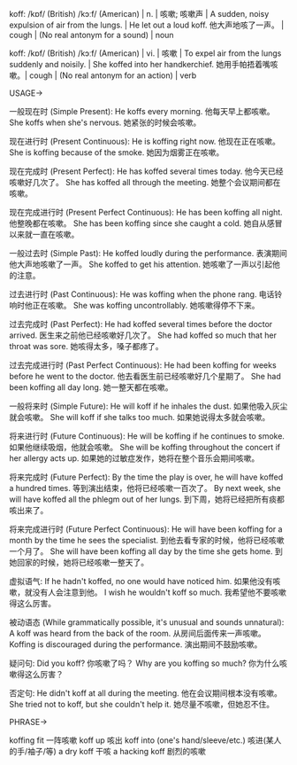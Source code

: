 koff: /kɒf/ (British) /kɔːf/ (American) | n. | 咳嗽; 咳嗽声 | A sudden, noisy expulsion of air from the lungs. |  He let out a loud koff. 他大声地咳了一声。 | cough |  (No real antonym for a sound) | noun

koff: /kɒf/ (British) /kɔːf/ (American) | vi. | 咳嗽 | To expel air from the lungs suddenly and noisily. | She koffed into her handkerchief. 她用手帕捂着嘴咳嗽。| cough | (No real antonym for an action) | verb


USAGE->

一般现在时 (Simple Present):
He koffs every morning. 他每天早上都咳嗽。
She koffs when she's nervous. 她紧张的时候会咳嗽。


现在进行时 (Present Continuous):
He is koffing right now. 他现在正在咳嗽。
She is koffing because of the smoke. 她因为烟雾正在咳嗽。


现在完成时 (Present Perfect):
He has koffed several times today. 他今天已经咳嗽好几次了。
She has koffed all through the meeting. 她整个会议期间都在咳嗽。


现在完成进行时 (Present Perfect Continuous):
He has been koffing all night. 他整晚都在咳嗽。
She has been koffing since she caught a cold. 她自从感冒以来就一直在咳嗽。


一般过去时 (Simple Past):
He koffed loudly during the performance. 表演期间他大声地咳嗽了一声。
She koffed to get his attention. 她咳嗽了一声以引起他的注意。


过去进行时 (Past Continuous):
He was koffing when the phone rang. 电话铃响时他正在咳嗽。
She was koffing uncontrollably. 她咳嗽得停不下来。


过去完成时 (Past Perfect):
He had koffed several times before the doctor arrived. 医生来之前他已经咳嗽好几次了。
She had koffed so much that her throat was sore. 她咳得太多，嗓子都疼了。


过去完成进行时 (Past Perfect Continuous):
He had been koffing for weeks before he went to the doctor. 他去看医生前已经咳嗽好几个星期了。
She had been koffing all day long. 她一整天都在咳嗽。


一般将来时 (Simple Future):
He will koff if he inhales the dust. 如果他吸入灰尘就会咳嗽。
She will koff if she talks too much. 如果她说得太多就会咳嗽。


将来进行时 (Future Continuous):
He will be koffing if he continues to smoke. 如果他继续吸烟，他就会咳嗽。
She will be koffing throughout the concert if her allergy acts up. 如果她的过敏症发作，她将在整个音乐会期间咳嗽。


将来完成时 (Future Perfect):
By the time the play is over, he will have koffed a hundred times. 等到演出结束，他将已经咳嗽一百次了。
By next week, she will have koffed all the phlegm out of her lungs. 到下周，她将已经把所有痰都咳出来了。


将来完成进行时 (Future Perfect Continuous):
He will have been koffing for a month by the time he sees the specialist. 到他去看专家的时候，他将已经咳嗽一个月了。
She will have been koffing all day by the time she gets home.  到她回家的时候，她将已经咳嗽一整天了。


虚拟语气:
If he hadn't koffed, no one would have noticed him. 如果他没有咳嗽，就没有人会注意到他。
I wish he wouldn't koff so much. 我希望他不要咳嗽得这么厉害。


被动语态 (While grammatically possible, it's unusual and sounds unnatural):
A koff was heard from the back of the room. 从房间后面传来一声咳嗽。
Koffing is discouraged during the performance.  演出期间不鼓励咳嗽。


疑问句:
Did you koff? 你咳嗽了吗？
Why are you koffing so much? 你为什么咳嗽得这么厉害？


否定句:
He didn't koff at all during the meeting. 他在会议期间根本没有咳嗽。
She tried not to koff, but she couldn't help it. 她尽量不咳嗽，但她忍不住。


PHRASE->

koffing fit  一阵咳嗽
koff up  咳出
koff into (one's hand/sleeve/etc.) 咳进(某人的手/袖子/等)
a dry koff  干咳
a hacking koff  剧烈的咳嗽
